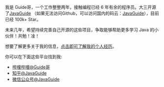 我是 Guide哥，一个工作整整两年，接触编程已经 6 年有余的程序员。大三开源了[JavaGuide](https://github.com/Snailclimb/JavaGuide) （如果无法访问Github，可以访问国内的码云：[JavaGuide](https://gitee.com/SnailClimb/JavaGuide)），目前已经 100k+ Star。

未来几年，希望持续完善自己开源的这些项目，争取能够帮助更多学习 Java 的小伙伴！共勉！凎！

想要了解更多关于我的信息，[点击即可了解我的个人经历](https://mp.weixin.qq.com/mp/appmsgalbum?__biz=Mzg2OTA0Njk0OA==&action=getalbum&album_id=2019767912546336773#wechat_redirect)。

你可以在下面这些平台找到我:

- [哔哩哔哩@Guide哥](https://space.bilibili.com/504390397)
- [知乎@JavaGuide](https://www.zhihu.com/people/javaguide)
- [微信公众号@JavaGuide](https://www.yuque.com/docs/share/71251673-1fef-416e-93d7-489a25a9eda5?#)

